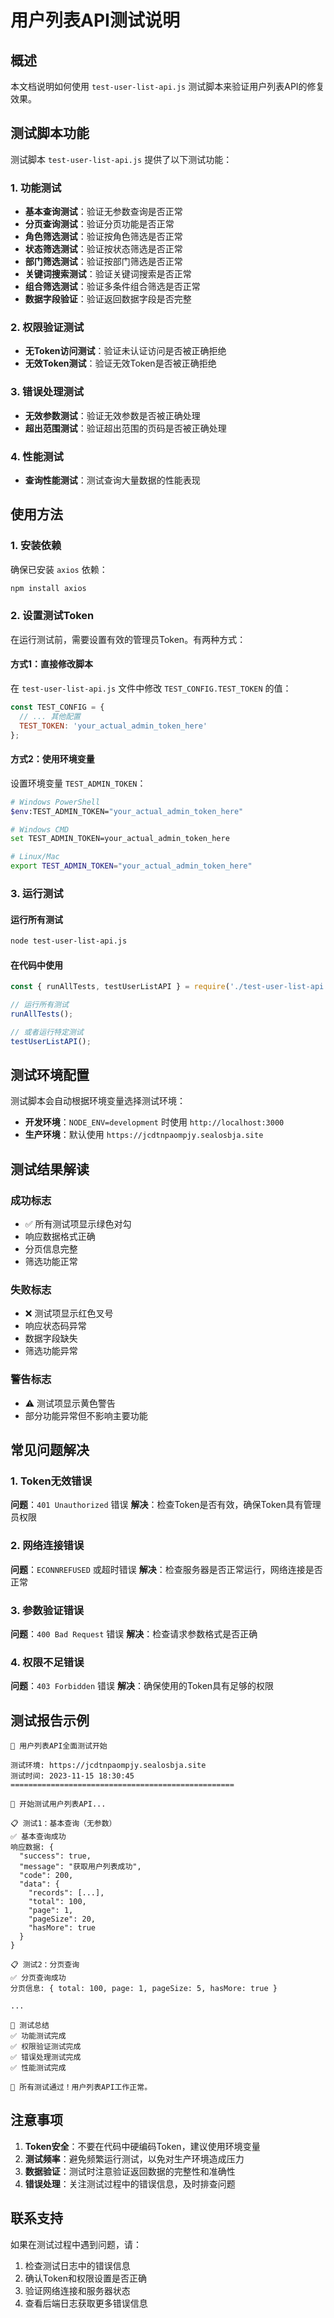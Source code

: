 # 用户列表API测试说明

## 概述

本文档说明如何使用 `test-user-list-api.js` 测试脚本来验证用户列表API的修复效果。

## 测试脚本功能

测试脚本 `test-user-list-api.js` 提供了以下测试功能：

### 1. 功能测试
- **基本查询测试**：验证无参数查询是否正常
- **分页查询测试**：验证分页功能是否正常
- **角色筛选测试**：验证按角色筛选是否正常
- **状态筛选测试**：验证按状态筛选是否正常
- **部门筛选测试**：验证按部门筛选是否正常
- **关键词搜索测试**：验证关键词搜索是否正常
- **组合筛选测试**：验证多条件组合筛选是否正常
- **数据字段验证**：验证返回数据字段是否完整

### 2. 权限验证测试
- **无Token访问测试**：验证未认证访问是否被正确拒绝
- **无效Token测试**：验证无效Token是否被正确拒绝

### 3. 错误处理测试
- **无效参数测试**：验证无效参数是否被正确处理
- **超出范围测试**：验证超出范围的页码是否被正确处理

### 4. 性能测试
- **查询性能测试**：测试查询大量数据的性能表现

## 使用方法

### 1. 安装依赖

确保已安装 `axios` 依赖：

```bash
npm install axios
```

### 2. 设置测试Token

在运行测试前，需要设置有效的管理员Token。有两种方式：

#### 方式1：直接修改脚本
在 `test-user-list-api.js` 文件中修改 `TEST_CONFIG.TEST_TOKEN` 的值：

```javascript
const TEST_CONFIG = {
  // ... 其他配置
  TEST_TOKEN: 'your_actual_admin_token_here'
};
```

#### 方式2：使用环境变量
设置环境变量 `TEST_ADMIN_TOKEN`：

```bash
# Windows PowerShell
$env:TEST_ADMIN_TOKEN="your_actual_admin_token_here"

# Windows CMD
set TEST_ADMIN_TOKEN=your_actual_admin_token_here

# Linux/Mac
export TEST_ADMIN_TOKEN="your_actual_admin_token_here"
```

### 3. 运行测试

#### 运行所有测试
```bash
node test-user-list-api.js
```

#### 在代码中使用
```javascript
const { runAllTests, testUserListAPI } = require('./test-user-list-api.js');

// 运行所有测试
runAllTests();

// 或者运行特定测试
testUserListAPI();
```

## 测试环境配置

测试脚本会自动根据环境变量选择测试环境：

- **开发环境**：`NODE_ENV=development` 时使用 `http://localhost:3000`
- **生产环境**：默认使用 `https://jcdtnpaompjy.sealosbja.site`

## 测试结果解读

### 成功标志
- ✅ 所有测试项显示绿色对勾
- 响应数据格式正确
- 分页信息完整
- 筛选功能正常

### 失败标志
- ❌ 测试项显示红色叉号
- 响应状态码异常
- 数据字段缺失
- 筛选功能异常

### 警告标志
- ⚠️ 测试项显示黄色警告
- 部分功能异常但不影响主要功能

## 常见问题解决

### 1. Token无效错误
**问题**：`401 Unauthorized` 错误
**解决**：检查Token是否有效，确保Token具有管理员权限

### 2. 网络连接错误
**问题**：`ECONNREFUSED` 或超时错误
**解决**：检查服务器是否正常运行，网络连接是否正常

### 3. 参数验证错误
**问题**：`400 Bad Request` 错误
**解决**：检查请求参数格式是否正确

### 4. 权限不足错误
**问题**：`403 Forbidden` 错误
**解决**：确保使用的Token具有足够的权限

## 测试报告示例

```
🧪 用户列表API全面测试开始

测试环境: https://jcdtnpaompjy.sealosbja.site
测试时间: 2023-11-15 18:30:45
==================================================

🚀 开始测试用户列表API...

📋 测试1：基本查询（无参数）
✅ 基本查询成功
响应数据: {
  "success": true,
  "message": "获取用户列表成功",
  "code": 200,
  "data": {
    "records": [...],
    "total": 100,
    "page": 1,
    "pageSize": 20,
    "hasMore": true
  }
}

📋 测试2：分页查询
✅ 分页查询成功
分页信息: { total: 100, page: 1, pageSize: 5, hasMore: true }

...

🎯 测试总结
✅ 功能测试完成
✅ 权限验证测试完成
✅ 错误处理测试完成
✅ 性能测试完成

🎉 所有测试通过！用户列表API工作正常。
```

## 注意事项

1. **Token安全**：不要在代码中硬编码Token，建议使用环境变量
2. **测试频率**：避免频繁运行测试，以免对生产环境造成压力
3. **数据验证**：测试时注意验证返回数据的完整性和准确性
4. **错误处理**：关注测试过程中的错误信息，及时排查问题

## 联系支持

如果在测试过程中遇到问题，请：

1. 检查测试日志中的错误信息
2. 确认Token和权限设置是否正确
3. 验证网络连接和服务器状态
4. 查看后端日志获取更多错误信息
